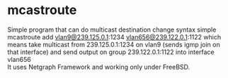 # mcastroute
Simple program that can do multicast destination change 
syntax simple mcastroute add vlan9@239.125.0.1:1234 vlan656@239.122.0.1:1122
which means take multicast from 239.125.0.1:1234 on vlan9 (sends igmp join on that interface) 
and send output on group 239.122.0.1:1122 into interface vlan656<br>
It uses Netgraph Framework and working only under FreeBSD.
